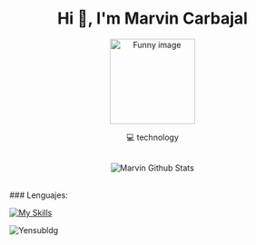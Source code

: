 <h1 align="center" text='white'>Hi 👋, I'm Marvin Carbajal</h1>

<div align='center' >
  <img src="https://i.gifer.com/origin/d8/d8c2c87772378b7e00deeefd8c843a12.gif" alt="Funny image" style="width: 150px; height: auto;">
</div>
<p align='center'>
  💻 technology<br/><br/>
</p>

<div align='center'>
  <img align="center" src="https://github-readme-stats.vercel.app/api?username=MarvinCarbajal09&include_all_commits=true&count_private=true&show_icons=true&line_height=20&title_color=7A7ADB&icon_color=2234AE&text_color=D3D3D3&bg_color=0,000000,130F40" alt="Marvin Github Stats">
</div>

<br>
<p> ### Lenguajes: </p>

[![My Skills](https://skillicons.dev/icons?i=js,ts,html,css,php,vue,nuxtjs,idea,git,mysql,vite,ps,vscode,tailwind,react,powershell,cs,bootstrap)](https://skillicons.dev)
<br />

![Yensubldg](https://readme-typing-svg.demolab.com?font=Fira+Code&weight=600&pause=1000&color=23E1FFD5&center=true&vCenter=true&width=435&lines=Front-end+Developer)





















